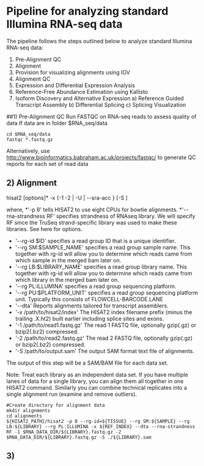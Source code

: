 # Pipeline for analyzing standard Illumina RNA-seq data

The pipeline follows the steps outlined below to analyze standard Illumina RNA-seq data: 
1) Pre-Alignment QC
2) Alignment
3) Provision for visualizing alignments using IGV
4) Alignment QC
5) Expression and Differential Expression Analysis
6) Reference-Free Abundance Estimation using Kallisto
7) Isoform Discovery and Alternative Expression
  a) Reference Guided Transcript Assembly
  b) Differential Splicing
  c) Splicing Visualization


##1) Pre-Alignment QC
Run FASTQC on RNA-seq reads to assess quality of data
If data are in folder $RNA_seq/data
```
cd $RNA_seq/data
fastqc *.fastq.gz
```
Alternatively, use http://www.bioinformatics.babraham.ac.uk/projects/fastqc/ to generate QC reports for each set of read data

## 2) Alignment
hisat2 [options]* -x <ht2-idx> {-1 <m1> -2 <m2> | -U <r> | --sra-acc <SRA accession number>} [-S <sam>]

where,
*'-p 8' tells HISAT2 to use eight CPUs for bowtie alignments.
*'--rna-strandness RF' specifies strandness of RNAseq library. We will specify RF since the TruSeq strand-specific library was used to make these libraries. See here for options.
* '--rg-id $ID' specifies a read group ID that is a unique identifier.
* '--rg SM:$SAMPLE_NAME' specifies a read group sample name. This together with rg-id will allow you to determine which reads came from which sample in the merged bam later on.
* '--rg LB:$LIBRARY_NAME' specifies a read group library name. This together with rg-id will allow you to determine which reads came from which library in the merged bam later on.
* '--rg PL:ILLUMINA' specifies a read group sequencing platform.
* '--rg PU:$PLATFORM_UNIT' specifies a read group sequencing platform unit. Typically this consists of FLOWCELL-BARCODE.LANE
* '--dta' Reports alignments tailored for transcript assemblers.
* '-x /path/to/hisat2/index' The HISAT2 index filename prefix (minus the trailing .X.ht2) built earlier including splice sites and exons.
* '-1 /path/to/read1.fastq.gz' The read 1 FASTQ file, optionally gzip(.gz) or bzip2(.bz2) compressed.
* '-2 /path/to/read2.fastq.gz' The read 2 FASTQ file, optionally gzip(.gz) or bzip2(.bz2) compressed.
* '-S /path/to/output.sam' The output SAM format text file of alignments.

The output of this step will be a SAM/BAM file for each data set.

Note: Treat each library as an independent data set. If you have multiple lanes of data for a single library, you can align them all together in one HISAT2 command. Similarly you can combine technical replicates into a single alignment run (examine and remove outliers).

```
#Create directory for alignment data
mkdir alignments
cd alignments
${HISAT2_PATH}/hisat2 -p 8 --rg-id=${TISSUE} --rg SM:${SAMPLE} --rg LB:${LIBRARY} --rg PL:ILLUMINA -x ${REF_INDEX} --dta --rna-strandness RF -1 $RNA_DATA_DIR/${LIBRARY}.fastq.gz -2 $RNA_DATA_DIR/${LIBRARY}.fastq.gz -S ./${LIBRARY}.sam
```


## 3) 


